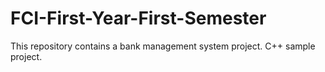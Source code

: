 # FCI-First-Year-First-Semester
This repository contains a bank management system project. C++ sample project.
